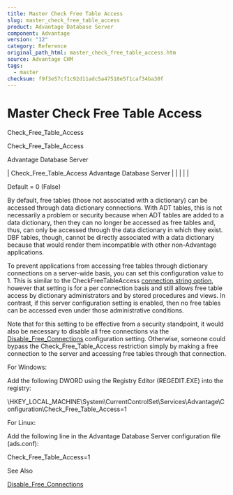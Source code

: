 ```yaml
---
title: Master Check Free Table Access
slug: master_check_free_table_access
product: Advantage Database Server
component: Advantage
version: "12"
category: Reference
original_path_html: master_check_free_table_access.htm
source: Advantage CHM
tags:
  - master
checksum: f9f3e57cf1c92d11adc5a47518e5f1caf34ba30f
---
```


# Master Check Free Table Access

Check\_Free\_Table\_Access

Check\_Free\_Table\_Access

Advantage Database Server

| Check\_Free\_Table\_Access  Advantage Database Server |  |  |  |  |

Default = 0 (False)

By default, free tables (those not associated with a dictionary) can be accessed through data dictionary connections. With ADT tables, this is not necessarily a problem or security because when ADT tables are added to a data dictionary, then they can no longer be accessed as free tables and, thus, can only be accessed through the data dictionary in which they exist. DBF tables, though, cannot be directly associated with a data dictionary because that would render them incompatible with other non-Advantage applications.

To prevent applications from accessing free tables through dictionary connections on a server-wide basis, you can set this configuration value to 1. This is similar to the CheckFreeTableAccess [connection string option](ace_adsconnect101.md), however that setting is for a per connection basis and still allows free table access by dictionary administrators and by stored procedures and views. In contrast, if this server configuration setting is enabled, then no free tables can be accessed even under those administrative conditions.

Note that for this setting to be effective from a security standpoint, it would also be necessary to disable all free connections via the [Disable\_Free\_Connections](master_disable_free_connections.md) configuration setting. Otherwise, someone could bypass the Check\_Free\_Table\_Access restriction simply by making a free connection to the server and accessing free tables through that connection.

For Windows:

Add the following DWORD using the Registry Editor (REGEDIT.EXE) into the registry:

\\HKEY\_LOCAL\_MACHINE\System\CurrentControlSet\Services\Advantage\Configuration\Check\_Free\_Table\_Access=1

For Linux:

Add the following line in the Advantage Database Server configuration file (ads.conf):

Check\_Free\_Table\_Access=1

See Also

[Disable\_Free\_Connections](master_disable_free_connections.md)
